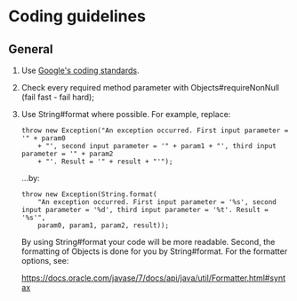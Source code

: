 # Coding guidelines

## General

1. Use [Google's coding standards](https://google.github.io/styleguide/javaguide.html).

1. Check every required method parameter with Objects#requireNonNull (fail fast - fail hard);

1. Use String#format where possible. For example, replace:

    ```
    throw new Exception("An exception occurred. First input parameter = '" + param0
        + "', second input parameter = '" + param1 + "', third input parameter = '" + param2
        + "'. Result = '" + result + "'");
    ```

    ...by:

    ```
    throw new Exception(String.format(
        "An exception occurred. First input parameter = '%s', second input parameter = '%d', third input parameter = '%t'. Result = '%s'",
        param0, param1, param2, result));
    ```

    By using String#format your code will be more readable. Second, the formatting of Objects is done for you by String#format. For the formatter options, see:

    https://docs.oracle.com/javase/7/docs/api/java/util/Formatter.html#syntax
